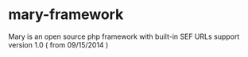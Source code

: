mary-framework
==============
Mary is an open source php framework with built-in SEF URLs support
version 1.0 ( from 09/15/2014 )
